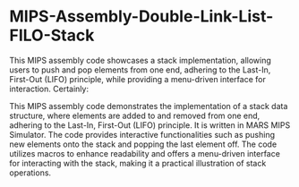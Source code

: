 # MIPS-Assembly-Double-Link-List-FILO-Stack
This MIPS assembly code showcases a stack implementation, allowing users to push and pop elements from one end, adhering to the Last-In, First-Out (LIFO) principle, while providing a menu-driven interface for interaction.
Certainly:

This MIPS assembly code demonstrates the implementation of a stack data structure, where elements are added to and removed from one end, adhering to the Last-In, First-Out (LIFO) principle. 
It is written in MARS MIPS Simulator. 
The code provides interactive functionalities such as pushing new elements onto the stack and popping the last element off. 
The code utilizes macros to enhance readability and offers a menu-driven interface for interacting with the stack, making it a practical illustration of stack operations.
